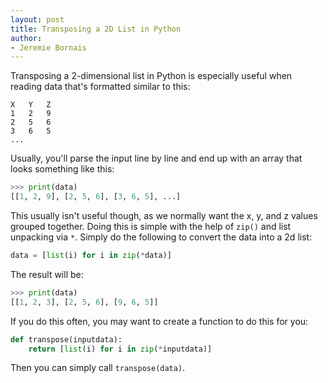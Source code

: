```yaml
---
layout: post
title: Transposing a 2D List in Python
author:
- Jeremie Bornais
---
```


Transposing a 2-dimensional list in Python is especially useful when reading data that's formatted similar to this:

```
X   Y   Z
1   2   9
2   5   6
3   6   5
...
```

Usually, you'll parse the input line by line and end up with an array that looks something like this:

```py
>>> print(data)
[[1, 2, 9], [2, 5, 6], [3, 6, 5], ...]
```

This usually isn't useful though, as we normally want the x, y, and z values grouped together. Doing this is simple with the help of `zip()` and list unpacking via `*`. Simply do the following to convert the data into a 2d list:

```py
data = [list(i) for i in zip(*data)]
```

The result will be:

```py
>>> print(data)
[[1, 2, 3], [2, 5, 6], [9, 6, 5]]
```

If you do this often, you may want to create a function to do this for you:

```py
def transpose(inputdata):
    return [list(i) for i in zip(*inputdata)]
```

Then you can simply call `transpose(data)`.
